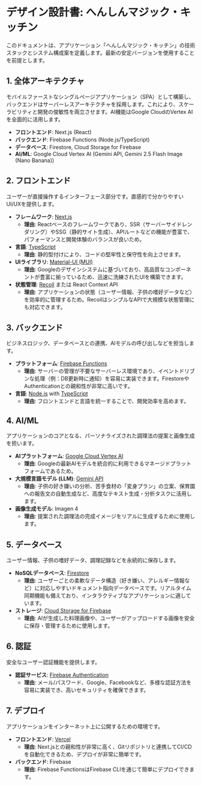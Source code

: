# デザイン設計書: へんしんマジック・キッチン

このドキュメントは、アプリケーション「へんしんマジック・キッチン」の技術スタックとシステム構成案を定義します。最新の安定バージョンを使用することを前提とします。

## 1. 全体アーキテクチャ

モバイルファーストなシングルページアプリケーション（SPA）として構築し、バックエンドはサーバーレスアーキテクチャを採用します。これにより、スケーラビリティと開発の俊敏性を両立させます。AI機能はGoogle CloudのVertex AIを全面的に活用します。

- **フロントエンド**: Next.js (React)
- **バックエンド**: Firebase Functions (Node.js/TypeScript)
- **データベース**: Firestore, Cloud Storage for Firebase
- **AI/ML**: Google Cloud Vertex AI (Gemini API, Gemini 2.5 Flash Image (Nano Banana))

## 2. フロントエンド

ユーザーが直接操作するインターフェース部分です。直感的で分かりやすいUI/UXを提供します。

- **フレームワーク**: [Next.js](https://nextjs.org/)
  - **理由**: Reactベースのフレームワークであり、SSR（サーバーサイドレンダリング）やSSG（静的サイト生成）、APIルートなどの機能が豊富で、パフォーマンスと開発体験のバランスが良いため。
- **言語**: [TypeScript](https://www.typescriptlang.org/)
  - **理由**: 静的型付けにより、コードの堅牢性と保守性を向上させます。
- **UIライブラリ**: [Material-UI (MUI)](https://mui.com/)
  - **理由**: Googleのデザインシステムに基づいており、高品質なコンポーネントが豊富に揃っているため、迅速に洗練されたUIを構築できます。
- **状態管理**: [Recoil](https://recoiljs.org/) または React Context API
  - **理由**: アプリケーションの状態（ユーザー情報、子供の嗜好データなど）を効率的に管理するため。RecoilはシンプルなAPIで大規模な状態管理にも対応できます。

## 3. バックエンド

ビジネスロジック、データベースとの連携、AIモデルの呼び出しなどを担当します。

- **プラットフォーム**: [Firebase Functions](https://firebase.google.com/docs/functions)
  - **理由**: サーバーの管理が不要なサーバーレス環境であり、イベントドリブンな処理（例：DB更新時に通知）を容易に実装できます。FirestoreやAuthenticationとの親和性が非常に高いです。
- **言語**: [Node.js](https://nodejs.org/) with [TypeScript](https://www.typescriptlang.org/)
  - **理由**: フロントエンドと言語を統一することで、開発効率を高めます。

## 4. AI/ML

アプリケーションのコアとなる、パーソナライズされた調理法の提案と画像生成を担います。

- **AIプラットフォーム**: [Google Cloud Vertex AI](https://cloud.google.com/vertex-ai)
  - **理由**: Googleの最新AIモデルを統合的に利用できるマネージドプラットフォームであるため。
- **大規模言語モデル (LLM)**: [Gemini API](https://ai.google.dev/docs/gemini_api_overview)
  - **理由**: 子供の好き嫌いの分析、苦手食材の「変身プラン」の立案、保育園への報告文の自動生成など、高度なテキスト生成・分析タスクに活用します。
- **画像生成モデル**: Imagen 4
  - **理由**: 提案された調理法の完成イメージをリアルに生成するために使用します。


## 5. データベース

ユーザー情報、子供の嗜好データ、調理記録などを永続的に保存します。

- **NoSQLデータベース**: [Firestore](https://firebase.google.com/docs/firestore)
  - **理由**: ユーザーごとの柔軟なデータ構造（好き嫌い、アレルギー情報など）に対応しやすいドキュメント指向データベースです。リアルタイム同期機能も備えており、インタラクティブなアプリケーションに適しています。
- **ストレージ**: [Cloud Storage for Firebase](https://firebase.google.com/docs/storage)
  - **理由**: AIが生成した料理画像や、ユーザーがアップロードする画像を安全に保存・管理するために使用します。

## 6. 認証

安全なユーザー認証機能を提供します。

- **認証サービス**: [Firebase Authentication](https://firebase.google.com/docs/auth)
  - **理由**: メール/パスワード、Google、Facebookなど、多様な認証方法を容易に実装でき、高いセキュリティを確保できます。

## 7. デプロイ

アプリケーションをインターネット上に公開するための環境です。

- **フロントエンド**: [Vercel](https://vercel.com/)
  - **理由**: Next.jsとの親和性が非常に高く、Gitリポジトリと連携してCI/CDを自動化できるため、デプロイが非常に簡単です。
- **バックエンド**: Firebase
  - **理由**: Firebase FunctionsはFirebase CLIを通じて簡単にデプロイできます。
